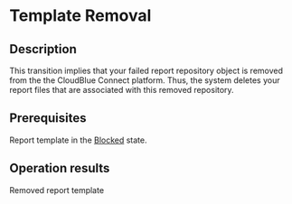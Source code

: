 # Template Removal
## Description
This transition implies that your failed report repository object is removed from the the CloudBlue Connect platform. Thus, the system deletes your report files that are associated with this removed repository.
## Prerequisites
Report template in the [Blocked](s-c-blocked.html) state.
## Operation results
Removed report template
